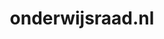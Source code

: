---
layout: post
title:  "onderwijsraad.nl"
internal_url:  "/dutchgov/onderwijsraad.nl.html"
categories: dutchgov
---